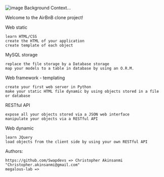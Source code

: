 ![image](https://user-images.githubusercontent.com/32038582/204645950-419f9444-ec5d-41a5-b05d-bce953792dbb.png)
Background Context...

Welcome to the AirBnB clone project!

Web static

    learn HTML/CSS
    create the HTML of your application
    create template of each object

MySQL storage

    replace the file storage by a Database storage
    map your models to a table in database by using an O.R.M.

Web framework - templating

    create your first web server in Python
    make your static HTML file dynamic by using objects stored in a file or database

RESTful API

    expose all your objects stored via a JSON web interface
    manipulate your objects via a RESTful API

Web dynamic

    learn JQuery
    load objects from the client side by using your own RESTful API
    

Authors:

    https://github.com/Swapdevs => Christopher Akinsanmi "Christopher.akinsanmi@gmail.com"
    megalous-lab => 
